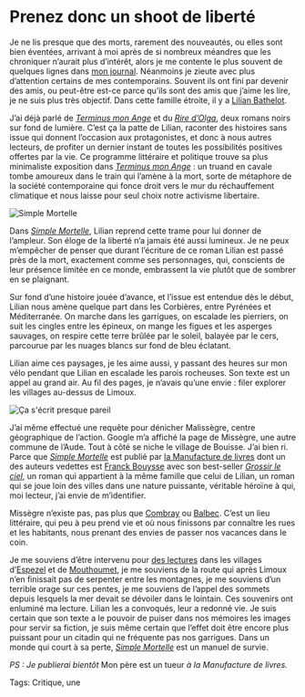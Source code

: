 # Prenez donc un shoot de liberté

Je ne lis presque que des morts, rarement des nouveautés, ou elles sont bien éventées, arrivant à moi après de si nombreux méandres que les chroniquer n’aurait plus d’intérêt, alors je me contente le plus souvent de quelques lignes dans [mon journal](https://tcrouzet.com/tag/carnet-de-route/?serial=1). Néanmoins je zieute avec plus d’attention certains de mes contemporains. Souvent ils ont fini par devenir des amis, ou peut-être est-ce parce qu’ils sont des amis que j’aime les lire, je ne suis plus très objectif. Dans cette famille étroite, il y a [Lilian Bathelot](http://lilian.bathelot.free.fr/).<span id="more-46135"></span>

J’ai déjà parlé de [*Terminus mon Ange*](https://tcrouzet.com/2014/02/14/un-ton-neuf-dans-le-polar/) et du [*Rire d’Olga*](https://tcrouzet.com/2010/07/04/le-rire-olga/), deux romans noirs sur fond de lumière. C’est ça la patte de Lilian, raconter des histoires sans issue qui donnent l’occasion aux protagonistes, et donc à nous autres lecteurs, de profiter un dernier instant de toutes les possibilités positives offertes par la vie. Ce programme littéraire et politique trouve sa plus minimaliste exposition dans [*Terminus mon Ange*](https://www.amazon.fr/Terminus-mon-ange-Lilian-Bathelot/dp/2358870714/) : un truand en cavale tombe amoureux dans le train qui l’amène à la mort, sorte de métaphore de la société contemporaine qui fonce droit vers le mur du réchauffement climatique et nous laisse pour seul choix notre activisme libertaire.

![Simple Mortelle](https://tcrouzet.comhttps://tcrouzet.com/images_tc/2018/01/lilian1-600x295.jpg)

Dans [*Simple Mortelle*](https://www.amazon.fr/Simple-mortelle-Lilian-Bathelot/dp/2358872334/), Lilian reprend cette trame pour lui donner de l’ampleur. Son éloge de la liberté n’a jamais été aussi lumineux. Je ne peux m’empêcher de penser que durant l’écriture de ce roman Lilian est passé près de la mort, exactement comme ses personnages, qui, conscients de leur présence limitée en ce monde, embrassent la vie plutôt que de sombrer en se plaignant.

Sur fond d’une histoire jouée d’avance, et l’issue est entendue dès le début, Lilian nous amène quelque part dans les Corbières, entre Pyrénées et Méditerranée. On marche dans les garrigues, on escalade les pierriers, on suit les cingles entre les épineux, on mange les figues et les asperges sauvages, on respire cette terre brûlée par le soleil, balayée par le cers, parcourue par les nuages blancs sur fond de bleu éclatant.

Lilian aime ces paysages, je les aime aussi, y passant des heures sur mon vélo pendant que Lilian en escalade les parois rocheuses. Son texte est un appel au grand air. Au fil des pages, je n’avais qu’une envie : filer explorer les villages au-dessus de Limoux.

![Ça s'écrit presque pareil](https://tcrouzet.comhttps://tcrouzet.com/images_tc/2018/01/lilian2.jpg)

J’ai même effectué une requête pour dénicher Malissègre, centre géographique de l’action. Google m’a affiché la page de Missègre, une autre commune de l’Aude. Tout à côté se niche le village de Bouisse. J’ai bien ri. Parce que [*Simple Mortelle*](https://www.amazon.fr/Simple-mortelle-Lilian-Bathelot/dp/2358872334/) est publié par [la Manufacture de livres](http://www.lamanufacturedelivres.com/le_site/Accueil.html) dont un des auteurs vedettes est [Franck Bouysse](https://fr.wikipedia.org/wiki/Franck_Bouysse) avec son best-seller [*Grossir le ciel*]([https://www.amazon.fr/Grossir-ciel-S%C3%A9lection-Prix-Polar/dp/2253164186/]), un roman qui appartient à la même famille que celui de Lilian, un roman qui se joue loin des villes dans une nature puissante, véritable héroïne à qui, moi lecteur, j’ai envie de m’identifier.

Missègre n’existe pas, pas plus que [Combray](https://fr.wikipedia.org/wiki/Liste_des_lieux_d%27%C3%80_la_recherche_du_temps_perdu#Combray) ou [Balbec](https://fr.wikipedia.org/wiki/Balbec). C’est un lieu littéraire, qui peu à peu prend vie et où nous finissons par connaître les rues et les habitants, nous prenant des envies de passer nos vacances dans le coin.

Je me souviens d’être intervenu pour [des lectures](https://tcrouzet.com/2010/11/05/espezel/) dans les villages d’[Espezel](https://fr.wikipedia.org/wiki/Espezel) et de [Mouthoumet](https://fr.wikipedia.org/wiki/Mouthoumet), je me souviens de la route qui après Limoux n’en finissait pas de serpenter entre les montagnes, je me souviens d’un terrible orage sur ces pentes, je me souviens de l’appel des sommets depuis lesquels la mer devait se dévoiler dans le lointain. Ces souvenirs ont enluminé ma lecture. Lilian les a convoqués, leur a redonné vie. Je suis certain que son texte a le pouvoir de puiser dans nos mémoires les images pour servir sa fiction, je suis même certain que l’effet doit être encore plus puissant pour un citadin qui ne fréquente pas nos garrigues. Dans un monde qui court à sa perte, [*Simple Mortelle*](https://www.amazon.fr/Simple-mortelle-Lilian-Bathelot/dp/2358872334/) est un manuel de survie.

*PS : Je publierai bientôt* Mon père est un tueur *à la Manufacture de livres.*

Tags: Critique, une